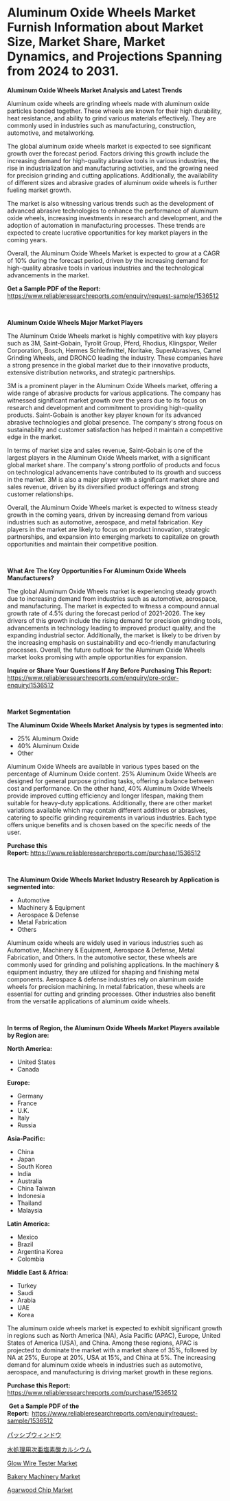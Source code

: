 <p><h1>Aluminum Oxide Wheels Market Furnish Information about Market Size, Market Share, Market Dynamics, and Projections Spanning from 2024 to 2031.</h1></p><p><strong>Aluminum Oxide Wheels Market Analysis and Latest Trends</strong></p>
<p><p>Aluminum oxide wheels are grinding wheels made with aluminum oxide particles bonded together. These wheels are known for their high durability, heat resistance, and ability to grind various materials effectively. They are commonly used in industries such as manufacturing, construction, automotive, and metalworking.</p><p>The global aluminum oxide wheels market is expected to see significant growth over the forecast period. Factors driving this growth include the increasing demand for high-quality abrasive tools in various industries, the rise in industrialization and manufacturing activities, and the growing need for precision grinding and cutting applications. Additionally, the availability of different sizes and abrasive grades of aluminum oxide wheels is further fueling market growth.</p><p>The market is also witnessing various trends such as the development of advanced abrasive technologies to enhance the performance of aluminum oxide wheels, increasing investments in research and development, and the adoption of automation in manufacturing processes. These trends are expected to create lucrative opportunities for key market players in the coming years.</p><p>Overall, the Aluminum Oxide Wheels Market is expected to grow at a CAGR of 10% during the forecast period, driven by the increasing demand for high-quality abrasive tools in various industries and the technological advancements in the market.</p></p>
<p><strong>Get a Sample PDF of the Report:&nbsp;</strong> <a href="https://www.reliableresearchreports.com/enquiry/request-sample/1536512">https://www.reliableresearchreports.com/enquiry/request-sample/1536512</a></p>
<p>&nbsp;</p>
<p><strong>Aluminum Oxide Wheels Major Market Players</strong></p>
<p><p>The Aluminum Oxide Wheels market is highly competitive with key players such as 3M, Saint-Gobain, Tyrolit Group, Pferd, Rhodius, Klingspor, Weiler Corporation, Bosch, Hermes Schleifmittel, Noritake, SuperAbrasives, Camel Grinding Wheels, and DRONCO leading the industry. These companies have a strong presence in the global market due to their innovative products, extensive distribution networks, and strategic partnerships.</p><p>3M is a prominent player in the Aluminum Oxide Wheels market, offering a wide range of abrasive products for various applications. The company has witnessed significant market growth over the years due to its focus on research and development and commitment to providing high-quality products. Saint-Gobain is another key player known for its advanced abrasive technologies and global presence. The company's strong focus on sustainability and customer satisfaction has helped it maintain a competitive edge in the market.</p><p>In terms of market size and sales revenue, Saint-Gobain is one of the largest players in the Aluminum Oxide Wheels market, with a significant global market share. The company's strong portfolio of products and focus on technological advancements have contributed to its growth and success in the market. 3M is also a major player with a significant market share and sales revenue, driven by its diversified product offerings and strong customer relationships.</p><p>Overall, the Aluminum Oxide Wheels market is expected to witness steady growth in the coming years, driven by increasing demand from various industries such as automotive, aerospace, and metal fabrication. Key players in the market are likely to focus on product innovation, strategic partnerships, and expansion into emerging markets to capitalize on growth opportunities and maintain their competitive position.</p></p>
<p>&nbsp;</p>
<p><strong>What Are The Key Opportunities For Aluminum Oxide Wheels Manufacturers?</strong></p>
<p><p>The global Aluminum Oxide Wheels market is experiencing steady growth due to increasing demand from industries such as automotive, aerospace, and manufacturing. The market is expected to witness a compound annual growth rate of 4.5% during the forecast period of 2021-2026. The key drivers of this growth include the rising demand for precision grinding tools, advancements in technology leading to improved product quality, and the expanding industrial sector. Additionally, the market is likely to be driven by the increasing emphasis on sustainability and eco-friendly manufacturing processes. Overall, the future outlook for the Aluminum Oxide Wheels market looks promising with ample opportunities for expansion.</p></p>
<p><strong>Inquire or Share Your Questions If Any Before Purchasing This Report:</strong> <a href="https://www.reliableresearchreports.com/enquiry/pre-order-enquiry/1536512">https://www.reliableresearchreports.com/enquiry/pre-order-enquiry/1536512</a></p>
<p>&nbsp;</p>
<p><strong>Market Segmentation</strong></p>
<p><strong>The Aluminum Oxide Wheels Market Analysis by types is segmented into:</strong></p>
<p><ul><li>25% Aluminum Oxide</li><li>40% Aluminum Oxide</li><li>Other</li></ul></p>
<p><p>Aluminum Oxide Wheels are available in various types based on the percentage of Aluminum Oxide content. 25% Aluminum Oxide Wheels are designed for general purpose grinding tasks, offering a balance between cost and performance. On the other hand, 40% Aluminum Oxide Wheels provide improved cutting efficiency and longer lifespan, making them suitable for heavy-duty applications. Additionally, there are other market variations available which may contain different additives or abrasives, catering to specific grinding requirements in various industries. Each type offers unique benefits and is chosen based on the specific needs of the user.</p></p>
<p><strong>Purchase this Report:&nbsp;</strong><a href="https://www.reliableresearchreports.com/purchase/1536512">https://www.reliableresearchreports.com/purchase/1536512</a></p>
<p>&nbsp;</p>
<p><strong>The Aluminum Oxide Wheels Market Industry Research by Application is segmented into:</strong></p>
<p><ul><li>Automotive</li><li>Machinery & Equipment</li><li>Aerospace & Defense</li><li>Metal Fabrication</li><li>Others</li></ul></p>
<p><p>Aluminum oxide wheels are widely used in various industries such as Automotive, Machinery & Equipment, Aerospace & Defense, Metal Fabrication, and Others. In the automotive sector, these wheels are commonly used for grinding and polishing applications. In the machinery & equipment industry, they are utilized for shaping and finishing metal components. Aerospace & defense industries rely on aluminum oxide wheels for precision machining. In metal fabrication, these wheels are essential for cutting and grinding processes. Other industries also benefit from the versatile applications of aluminum oxide wheels.</p></p>
<p>&nbsp;</p>
<p><strong>In terms of Region, the Aluminum Oxide Wheels Market Players available by Region are:</strong></p>
<p>
    <p> <strong> North America: </strong>
        <ul>
            <li>United States</li>
            <li>Canada</li>
        </ul>
        </p> 
    <p> <strong> Europe: </strong>
        <ul>
            <li>Germany</li>
            <li>France</li>
            <li>U.K.</li>
            <li>Italy</li>
            <li>Russia</li>
        </ul>
        </p> 
    <p> <strong> Asia-Pacific: </strong>
        <ul>
            <li>China</li>
            <li>Japan</li>
            <li>South Korea</li>
            <li>India</li>
            <li>Australia</li>
            <li>China Taiwan</li>
            <li>Indonesia</li>
            <li>Thailand</li>
            <li>Malaysia</li>
        </ul>
        </p> 
    <p> <strong> Latin America: </strong>
        <ul>
            <li>Mexico</li>
            <li>Brazil</li>
            <li>Argentina Korea</li>
            <li>Colombia</li>
        </ul>
        </p> 
    <p> <strong> Middle East & Africa: </strong>
        <ul>
            <li>Turkey</li>
            <li>Saudi</li>
            <li>Arabia</li>
            <li>UAE</li>
            <li>Korea</li>
        </ul>
    </p>
    </p>
<p><p>The aluminum oxide wheels market is expected to exhibit significant growth in regions such as North America (NA), Asia Pacific (APAC), Europe, United States of America (USA), and China. Among these regions, APAC is projected to dominate the market with a market share of 35%, followed by NA at 25%, Europe at 20%, USA at 15%, and China at 5%. The increasing demand for aluminum oxide wheels in industries such as automotive, aerospace, and manufacturing is driving market growth in these regions.</p></p>
<p><strong>Purchase this Report: </strong><a href="https://www.reliableresearchreports.com/purchase/1536512">https://www.reliableresearchreports.com/purchase/1536512</a></p>
<p>&nbsp;<strong>Get a Sample PDF of the Report:&nbsp;&nbsp;</strong><a href="https://www.reliableresearchreports.com/enquiry/request-sample/1536512">https://www.reliableresearchreports.com/enquiry/request-sample/1536512</a></p>
<p><strong></strong></p>
<p><p><a href="https://github.com/vtbvgl20191192/Market-Research-Report-List-1/blob/main/1507335193811.md">パッシブウィンドウ</a></p><p><a href="https://github.com/avwofrml53535/Market-Research-Report-List-1/blob/main/2951769193810.md">水処理用次亜塩素酸カルシウム</a></p><p><a href="https://issuu.com/reportprime-2/docs/glow-wire-tester-market-size-2030.pptx">Glow Wire Tester Market</a></p><p><a href="https://issuu.com/reportprime-2/docs/bakery-machinery-market-size-2030.pptx">Bakery Machinery Market</a></p><p><a href="https://github.com/zjyglelu/Market-Research-Report-List-1/blob/main/agarwood-chip-market.md">Agarwood Chip Market</a></p></p>